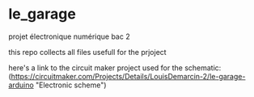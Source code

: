# le_garage
projet électronique numérique bac 2

this repo collects all files usefull for the prjoject

here's a link to the circuit maker project used for the schematic:
(https://circuitmaker.com/Projects/Details/LouisDemarcin-2/le-garage-arduino "Electronic scheme")
